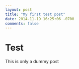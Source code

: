 ```yaml
---
layout: post
title: "My first test post"
date: 2014-11-19 16:25:06 -0700
comments: false
---
```


Test
====

This is only a dummy post
